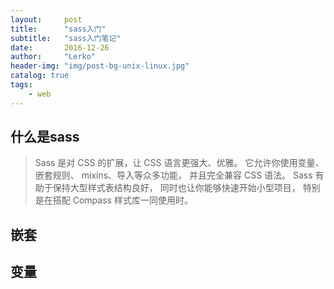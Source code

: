 ```yaml
---
layout:     post
title:      "sass入门"
subtitle:   "sass入门笔记"
date:       2016-12-26
author:     "Lerko"
header-img: "img/post-bg-unix-linux.jpg"
catalog: true
tags:
    - web
---
```


## 什么是sass

> Sass 是对 CSS 的扩展，让 CSS 语言更强大、优雅。 它允许你使用变量、嵌套规则、 mixins、导入等众多功能， 并且完全兼容 CSS 语法。 Sass 有助于保持大型样式表结构良好， 同时也让你能够快速开始小型项目， 特别是在搭配 Compass 样式库一同使用时。


## 嵌套
## 变量
